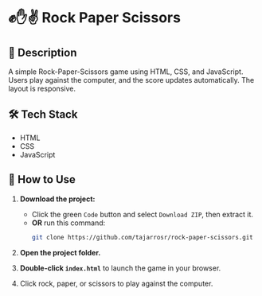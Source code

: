 # ✊✋✌️ Rock Paper Scissors

## 📌 Description
A simple Rock-Paper-Scissors game using HTML, CSS, and JavaScript. Users play against the computer, and the score updates automatically. The layout is responsive.

## 🛠 Tech Stack
- HTML
- CSS
- JavaScript

## 🚀 How to Use
1. **Download the project:**
   - Click the green `Code` button and select `Download ZIP`, then extract it.
   - **OR** run this command:
     ```bash
     git clone https://github.com/tajarrosr/rock-paper-scissors.git
     ```

2. **Open the project folder.**

3. **Double-click `index.html`** to launch the game in your browser.

4. Click rock, paper, or scissors to play against the computer.
